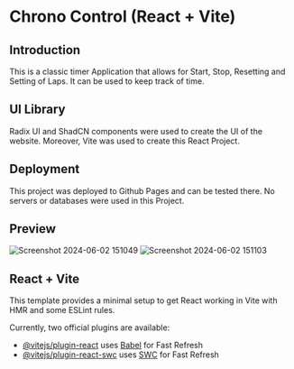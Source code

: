 # Chrono Control (React + Vite)

## Introduction

This is a classic timer Application that allows for Start, Stop, Resetting and Setting of Laps. It can be used to keep track of time.

## UI Library

Radix UI and ShadCN components were used to create the UI of the website. Moreover, Vite was used to create this React Project.

## Deployment

This project was deployed to Github Pages and can be tested there. No servers or databases were used in this Project.

## Preview
![Screenshot 2024-06-02 151049](https://github.com/HasanYahya101/Chrono-Control-Vite/assets/118683092/d7185b24-b256-4c59-a121-0e24f606bc35)
![Screenshot 2024-06-02 151103](https://github.com/HasanYahya101/Chrono-Control-Vite/assets/118683092/65296cd0-9130-40f8-b87a-d2c77f9e594b)


## React + Vite

This template provides a minimal setup to get React working in Vite with HMR and some ESLint rules.

Currently, two official plugins are available:

- [@vitejs/plugin-react](https://github.com/vitejs/vite-plugin-react/blob/main/packages/plugin-react/README.md) uses [Babel](https://babeljs.io/) for Fast Refresh
- [@vitejs/plugin-react-swc](https://github.com/vitejs/vite-plugin-react-swc) uses [SWC](https://swc.rs/) for Fast Refresh
